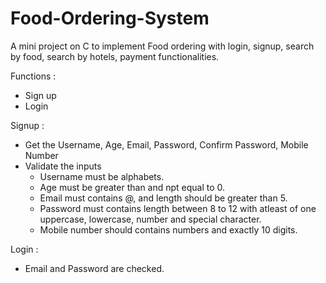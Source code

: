 # Food-Ordering-System
A mini project on C to implement Food ordering with login, signup, search by food, search by hotels, payment functionalities.

Functions :

* Sign up
* Login

Signup :
* Get the Username, Age, Email, Password, Confirm Password, Mobile Number
* Validate the inputs
  * Username must be alphabets.
  * Age must be greater than and npt equal to 0.
  * Email must contains @, and length should be greater than 5.
  * Password must contains length between 8 to 12 with atleast of one uppercase, lowercase, number and special character.
  * Mobile number should contains numbers and exactly 10 digits.
 
 Login :
 * Email and Password are checked.



